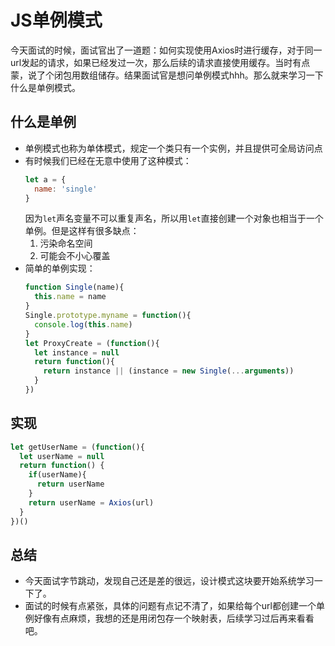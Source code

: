 # JS单例模式

今天面试的时候，面试官出了一道题：如何实现使用Axios时进行缓存，对于同一url发起的请求，如果已经发过一次，那么后续的请求直接使用缓存。当时有点蒙，说了个闭包用数组储存。结果面试官是想问单例模式hhh。那么就来学习一下什么是单例模式。

## 什么是单例
- 单例模式也称为单体模式，规定一个类只有一个实例，并且提供可全局访问点
- 有时候我们已经在无意中使用了这种模式：
  ```js
  let a = {
    name: 'single'
  }
  ```
  因为`let`声名变量不可以重复声名，所以用`let`直接创建一个对象也相当于一个单例。但是这样有很多缺点：
  1. 污染命名空间
  2. 可能会不小心覆盖
- 简单的单例实现：
  ```js
  function Single(name){
    this.name = name
  }
  Single.prototype.myname = function(){
    console.log(this.name)
  }
  let ProxyCreate = (function(){
    let instance = null
    return function(){
      return instance || (instance = new Single(...arguments))
    }
  })
  ```
## 实现
```js
let getUserName = (function(){
  let userName = null
  return function() {
    if(userName){
      return userName
    }
    return userName = Axios(url)
  }
})()
```

## 总结
- 今天面试字节跳动，发现自己还是差的很远，设计模式这块要开始系统学习一下了。
- 面试的时候有点紧张，具体的问题有点记不清了，如果给每个url都创建一个单例好像有点麻烦，我想的还是用闭包存一个映射表，后续学习过后再来看看吧。